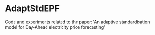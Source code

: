 # AdaptStdEPF
Code and experiments related to the paper: 'An adaptive standardisation model for Day-Ahead electricity price forecasting'
